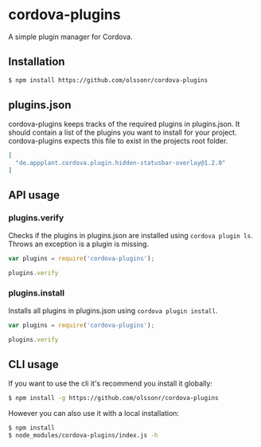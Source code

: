 # cordova-plugins

A simple plugin manager for Cordova.

## Installation

```bash
$ npm install https://github.com/olssonr/cordova-plugins
```

## plugins.json

cordova-plugins keeps tracks of the required plugins in plugins.json. It should contain a list of the plugins you want to install for your project. cordova-plugins expects this file to exist in the projects root folder.

```json
[
  "de.appplant.cordova.plugin.hidden-statusbar-overlay@1.2.0"
]
```

## API usage

### plugins.verify

Checks if the plugins in plugins.json are installed using `cordova plugin ls`. Throws an exception is a plugin is missing.

```js
var plugins = require('cordova-plugins');

plugins.verify
```

### plugins.install

Installs all plugins in plugins.json using `cordova plugin install`.

```js
var plugins = require('cordova-plugins');

plugins.verify
```

## CLI usage

If you want to use the cli it's recommend you install it globally:

```bash
$ npm install -g https://github.com/olssonr/cordova-plugins
```

However you can also use it with a local installation:

```bash
$ npm install
$ node_modules/cordova-plugins/index.js -h
```
